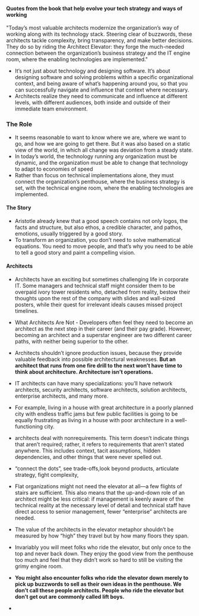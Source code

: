 #### Quotes from the book that help evolve your tech strategy and ways of working 

"Today’s most valuable architects modernize the organization’s way of working along with its technology stack. Steering clear of buzzwords, these architects tackle complexity, bring transparency, and make better decisions. They do so by riding the Architect Elevator: they forge the much-needed connection between the organization’s business strategy and the IT engine room, where the enabling technologies are implemented."

- It’s not just about technology and designing software. It’s about designing software and solving problems within a specific organizational context, and being aware of what’s happening around you, so that you can successfully navigate and influence that context where necessary.
- Architects realize they need to communicate and influence at different levels, with different audiences, both inside and outside of their immediate team environment.

### The Role
- It seems reasonable to want to know where we are, where we want to go, and how we are going to get there. But it was also based on a static view of the world, in which all change was deviation from a steady state.
- In today’s world, the technology running any organization must be dynamic, and the organization must be able to change that technology to adapt to economies of speed
-  Rather than focus on technical implementations alone, they must connect the organization’s penthouse, where the business strategy is set, with the technical engine room, where the enabling technologies are implemented.

  #### The Story
-  Aristotle already knew that a good speech contains not only logos, the facts and structure, but also ethos, a credible character, and pathos, emotions, usually triggered by a good story.
-  To transform an organization, you don’t need to solve mathematical equations. You need to move people, and that’s why you need to be able to tell a good story and paint a compelling vision.

#### Architects 
- Architects have an exciting but sometimes challenging life in corporate IT. Some managers and technical staff might consider them to be overpaid ivory tower residents who, detached from reality, bestow their thoughts upon the rest of the company with slides and wall-sized posters, while their quest for irrelevant ideals causes missed project timelines.
- What Architects Are Not - Developers often feel they need to become an architect as the next step in their career (and their pay grade). However, becoming an architect and a superstar engineer are two different career paths, with neither being superior to the other. 
- Architects shouldn’t ignore production issues, because they provide valuable feedback into possible architectural weaknesses. **But an architect that runs from one fire drill to the next won’t have time to think about architecture. Architecture isn’t operations.**
- IT architects can have many specializations: you’ll have network architects, security architects, software architects, solution architects, enterprise architects, and many more.
- For example, living in a house with great architecture in a poorly planned city with endless traffic jams but few public facilities is going to be equally frustrating as living in a house with poor architecture in a well-functioning city.
- architects deal with nonrequirements. This term doesn’t indicate things that aren’t required; rather, it refers to requirements that aren’t stated anywhere. This includes context, tacit assumptions, hidden dependencies, and other things that were never spelled out.
- “connect the dots”, see trade-offs,look beyond products, articulate strategy, fight complexity,
- Flat organizations might not need the elevator at all—a few flights of stairs are sufficient. This also means that the up-and-down role of an architect might be less critical: if management is keenly aware of the technical reality at the necessary level of detail and technical staff have direct access to senior management, fewer “enterprise” architects are needed.
- The value of the architects in the elevator metaphor shouldn’t be measured by how “high” they travel but by how many floors they span.
- Invariably you will meet folks who ride the elevator, but only once to the top and never back down. They enjoy the good view from the penthouse too much and feel that they didn’t work so hard to still be visiting the grimy engine room.

- **You might also encounter folks who ride the elevator down merely to pick up buzzwords to sell as their own ideas in the penthouse. We don’t call these people architects. People who ride the elevator but don’t get out are commonly called lift boys.**
- 
